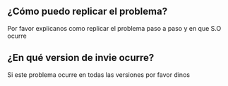 ## ¿Cómo puedo replicar el problema?
Por favor explicanos como replicar el problema paso a paso y en que S.O ocurre
## ¿En qué version de invie ocurre?
Si este problema ocurre en todas las versiones por favor dinos 
